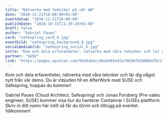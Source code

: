 ```yaml
---
title: "Nätverka med tekniker på vår AW"
date: "2018-11-21T16:00:00+01:00"
eventdatum: "2018-11-21T16:00:00"
publishDate: "2018-10-31T11:39:28+01:00"
draft: false
author: "Gabriel Paues"
card: "safespring_card_6.jpg"
eventbild: "safespring_background_6.jpg"
socialmediabild: "safespring_social_6.jpg"
intro: "Kom och dela erfarenheter, nätverka med våra tekniker och lär dig något nytt från vår demo."
partner: "SUSE"
link: "https://pages.upsales.com/9549ubdcc46ab485e42a79836f62b680afb11"
---
```


Kom och dela erfarenheter, nätverka med våra tekniker och lär dig något nytt från vår demo. Du är inbjuden till en AfterWork med SUSE och Safespring, hoppas du kommer!

Gabriel Paues (Cloud Architect, Safespring) och Jonas Forsberg (Pre-sales engineer, SUSE) kommer visa hur du hanterar Containrar i SUSEs plattform. Skriv in ditt namn här intill så får du öl/vin och tilltugg på eventet. Välkommen!
